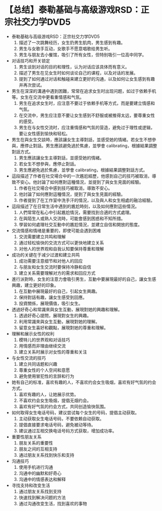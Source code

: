 # 【总结】泰勒基础与高级游戏RSD：正宗社交力学DVD5

-   泰勒基础与高级游戏RSD：正宗社交力学DVD5
    1.  描述了一次跳舞经历，女生扔男生肌肉，男生感到有趣。
    2.  男生与女歌手互动，女歌手不愿意唱歌给男生听。
    3.  男生与朋友去小餐馆，吸引了所有女性，但特别吸引一位高中同学。
-   对话技巧和开关锁定
    1.  男生谈到对话的目的和理性，认为对话应该具体而有意义。
    2.  描述了男生在见女生时如何谈论自己的课程，以及对话的发展。
    3.  提到了如何通过对话和触碰来建立更好的沟通，以及如何让女生感到有趣并再次尝试。
-   男生在深深的溝通中遇到困難，常常在追求女生时出现问题，如过于依赖手机等。女生在交流中更看重情感和气氛。
    1.  男生在追求女生时，应注意不要过于依赖手机等方式，而是要建立情感和气氛。
    2.  在交流中，男生应注意不要让女生感到不舒服或被推得太远，要尊重女性的感受。
    3.  男生在与女性交流时，应注重情感和气氛的营造，避免过于理性或逻辑，要让女性感到愉快和轻松。
-   男生在與女生交談時，應該讓女生主導對話，並感受她的情緒。若女生不想參與，應停止對話。男生應該避免過於焦慮，並學會 calibrating，根據結果調整對話方式。
    1.  男生應該讓女生主導對話，並感受她的情緒。
    2.  若女生不想參與，應停止對話。
    3.  男生應避免過於焦慮，並學會 calibrating，根據結果調整對話方式。
-   這段描述了作者在社交場合中的一次尷尬經歷，他感到自己的技巧被取消，導致不安心。他討論了如何應對這種情況，並提到了與女生見面的經驗。
    1.  作者在社交場合中感到技巧被取消，導致不安心。
    2.  他討論了如何應對這種情況，提到了與女生見面的經驗。
    3.  作者提到了在工作室中洗手汗的情況，以及與人和女生相處的融洽經驗。
-   這段描述了在日常生活中遇到的尷尬時刻，以及如何應對這些情況。
    1.  人們常常在私心中引起尷尬情況，需要找到合適的方式處理。
    2.  在與陌生人或熟人交流時，可能會感到困惑和不知所措。
    3.  學習如何處理社交互動中的尷尬情況，並建立自信和開放的態度。
-   交流情感和情绪是重要的，即使可能会遇到困难
    1.  交流需要建立共鸣和理解
    2.  通过轻松愉快的交流方式可以更快地建立关系
    3.  对他人的世界观和自我认知要保持尊重和理解
-   成功的关键在于减少过渡和建立共鸣
    1.  成功需要注意细节和对他人的回应
    2.  与朋友和女生交流时要保持冷静和自信
    3.  建立关系需要理解对方的需求和回应方式
-   進行派對時，女生的注意力會吸引男生，互動中要展現最好的自己，讓女生感興趣，建立更好的印象。
    1.  在互動中展現最好的自己，引起女生興趣。
    2.  保持對話有趣，讓女生感受到回應。
    3.  投資關係，展現價值，吸引女生。
-   透過好奇心和常識來與女生互動，展現對她的興趣和理解。
    1.  透過好奇心提問，展現對女生的興趣。
    2.  利用常識來與女生互動，展現對她的理解。
    3.  留意女生喜好和觀點，展現對她的尊重和理解。
-   理解和展示女性的权利
    1.  模特儿的世界观和对话技巧
    2.  用情感而非理由继续交流
    3.  建立关系时展示对女性的尊重和关注
-   与女性交流的技巧
    1.  建立共同话题和兴趣
    2.  尊重女性的个人空间和意愿
    3.  避免使用冒犯性的言辞和行为
-   她有自己的标准，喜欢有趣的人，不喜欢约会女生吸烟，喜欢有好气氛的约会方式。
    1.  喜欢有趣的人，让她展示优势。
    2.  不喜欢约会女生吸烟，提倡无烟约会。
    3.  喜欢有好气氛的约会方式，共同创造愉快氛围。
-   如何取得女生电话号码，建议尝试每个女生的号码，提倡主动获取。
    1.  主动获取女生电话号码，不要依赖自动获取。
    2.  提倡直接要求电话号码，避免被动等待。
    3.  建议通过互相交换电话号码方式获取，增加成功率。
-   重要性朋友关系
    1.  朋友关系的重要性
    2.  朋友之间的互相支持
    3.  通过朋友关系找到快乐和支持
-   沟通技巧
    1.  使用手机进行沟通
    2.  沟通中的幽默和好奇心
    3.  沟通中的情感表达和解释
-   寻找支持和改变生活
    1.  通过朋友关系找到支持
    2.  快速找到解决问题的方法
    3.  通过沟通改变生活，找到喜欢的事物